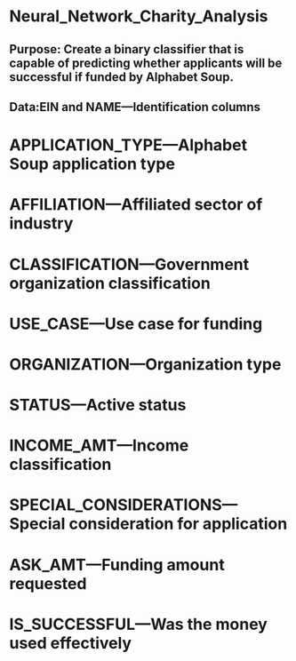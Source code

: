 # Neural_Network_Charity_Analysis

##  Purpose: Create a binary classifier that is capable of predicting whether applicants will be successful if funded by Alphabet Soup.

## Data:EIN and NAME—Identification columns
# APPLICATION_TYPE—Alphabet Soup application type
# AFFILIATION—Affiliated sector of industry
# CLASSIFICATION—Government organization classification
# USE_CASE—Use case for funding
# ORGANIZATION—Organization type
# STATUS—Active status
# INCOME_AMT—Income classification
# SPECIAL_CONSIDERATIONS—Special consideration for application
# ASK_AMT—Funding amount requested
# IS_SUCCESSFUL—Was the money used effectively
    
